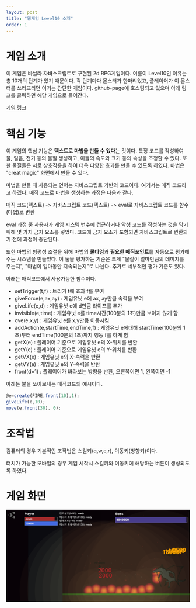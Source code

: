 ```yaml
---
layout: post
title: "웹게임 Level10 소개"
order: 1
---
```

# 게임 소개

이 게임은 바닐라 자바스크립트로 구현된 2d RPG게임이다. 이름이 Level10인 이유는 총 10개의 단계가 있기 때문이다. 각 단계마다 몬스터가 한마리있고, 플레이어가 이 몬스터를 쓰러뜨리면 이기는 간단한 게임이다. github-page에 호스팅되고 있으며 아래 링크를 클릭하면 해당 게임으로 들어간다.

[게임 링크](https://ijun17.github.io/Level10/)

# 핵심 기능

이 게임의 핵심 기능은 **텍스트로 마법을 만들 수 있다**는 것이다. 특정 코드를 작성하여 불, 얼음, 전기 등의 물질 생성하고, 이들의 속도와 크기 등의 속성을 조정할 수 있다. 또한 물질들은 서로 상호작용을 하여 더욱 다양한 효과를 만들 수 있도록 하였다. 마법은 "creat magic" 화면에서 만들 수 있다.

마법을 만들 때 사용되는 언어는 자바스크립트 기반의 코드이다. 여기서는 매직 코드라고 하겠다. 매직 코드로 마법을 생성하는 과정은 다음과 같다.

매직 코드(텍스트) -> 자바스크립트 코드(텍스트) -> eval로 자바스크립트 코드를 함수(마법)로 변환 

eval 과정 중 사용자가 게임 시스템 변수에 접근하거나 악성 코드를 작성하는 것을 막기위해 몇 가지 금지 요소를 넣었다. 코드에 금지 요소가 포함되면 자바스크립트로 변환되기 전에 과정이 중단된다.

또한 마법의 형평성 조절을 위해 마법의 **쿨타임**과 **필요한 매직포인트**를 자동으로 평가해주는 시스템을 만들었다. 이 둘을 평가하는 기준은 크게 "물질이 얼마만큼의 데미지를 주는지", "마법이 얼마동안 지속되는지"로 나뉜다. 추가로 세부적인 평가 기준도 있다.

아래는 매직코드에서 사용가능한 함수이다.

* setTrigger(t,f) : 트리거 t에 효과 f를 부여
* giveForce(e,ax,ay) : 게임유닛 e에 ax, ay만큼 속력을 부여
* giveLife(e,d) : 게임유닛 e에 d만큼 라이프를 추가
* invisible(e,time) : 게임유닛 e를 time시간(100분의 1초)만큼 보이지 않게 함
* ove(e,x,y) : 게임유닛 e를 x,y만큼 이동시킴
* addAction(e,startTime,endTime,f) : 게임유닛 e에대해 startTime(100분의 1초)부터 endTime(100분의 1초)까지 행동 f를 하게 함
* getX(e) : 플레이어 기준으로 게임유닛 e의 X-위치를 반환 
* getY(e) : 플레이어 기준으로 게임유닛 e의 Y-위치를 반환 
* getVX(e) : 게임유닛 e의 X-속력을 반환
* getVY(e) : 게임유닛 e의 Y-속력을 반환
* front(d=1) : 플레이어가 바라보는 방향을 반환, 오른쪽이면 1, 왼쪽이면 -1

아래는 불을 쏘아보내는 매직코드의 예시이다.

```js
@e=create(FIRE,front(10),1);
giveLife(e,10);
move(e,front(30), 0);
```

# 조작법

컴퓨터의 경우 기본적인 조작법은 스킬키(q,w,e,r), 이동키(방향키)이다.

터치가 가능한 모바일의 경우 게임 시작시 스킬키와 이동키에 해당하는 버튼이 생성되도록 하였다. 

# 게임 화면

![image](https://github.com/ijun17/Level10/blob/master/resource/readme/fight%20monster.png?raw=true)